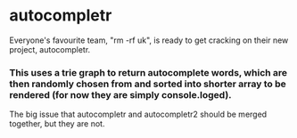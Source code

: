 # autocompletr

Everyone's favourite team, "rm -rf uk", is ready to get cracking on their new project, autocompletr.

### This uses a trie graph to return autocomplete words, which are then randomly chosen from and sorted into shorter array to be rendered (for now they are simply console.loged).  

The big issue that autocompletr and autocompletr2 should be merged together, but they are not.
